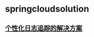 # springcloudsolution
##  [个性化日志追踪的解决方案](https://blog.csdn.net/yaowwwww7071/article/details/85769505)
